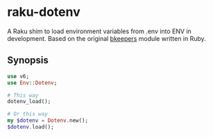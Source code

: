 # raku-dotenv

A Raku shim to load environment variables from .env into ENV in development. Based on the original [bkeepers](https://github.com/bkeepers/dotenv) module written in Ruby.

## Synopsis

```raku
use v6;
use Env::Dotenv;

# This way
dotenv_load();

# Or this way
my $dotenv = Dotenv.new();
$dotenv.load();

```
